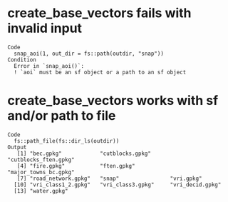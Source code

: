 # create_base_vectors fails with invalid input

    Code
      snap_aoi(1, out_dir = fs::path(outdir, "snap"))
    Condition
      Error in `snap_aoi()`:
      ! `aoi` must be an sf object or a path to an sf object

# create_base_vectors works with sf and/or path to file

    Code
      fs::path_file(fs::dir_ls(outdir))
    Output
       [1] "bec.gpkg"            "cutblocks.gpkg"      "cutblocks_ften.gpkg"
       [4] "fire.gpkg"           "ften.gpkg"           "major_towns_bc.gpkg"
       [7] "road_network.gpkg"   "snap"                "vri.gpkg"           
      [10] "vri_class1_2.gpkg"   "vri_class3.gpkg"     "vri_decid.gpkg"     
      [13] "water.gpkg"         

